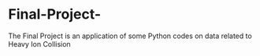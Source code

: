 # Final-Project-
The Final Project is an application of some Python codes on data related to Heavy Ion Collision
